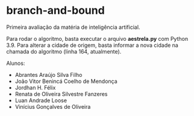 # branch-and-bound
Primeira avaliação da matéria de inteligência artificial.

Para rodar o algoritmo, basta executar o arquivo **aestrela.py**
com Python 3.9. Para alterar a cidade de origem, basta informar
a nova cidade na chamada do algoritmo (linha 164, atualmente).

Alunos:
* Abrantes Araújo Silva Filho
* João Vitor Benincá Coelho de Mendonça
* Jordhan H. Félix
* Renata de Oliveira Silvestre Fanzeres
* Luan Andrade Loose
* Vinícius Gonçalves de Oliveira